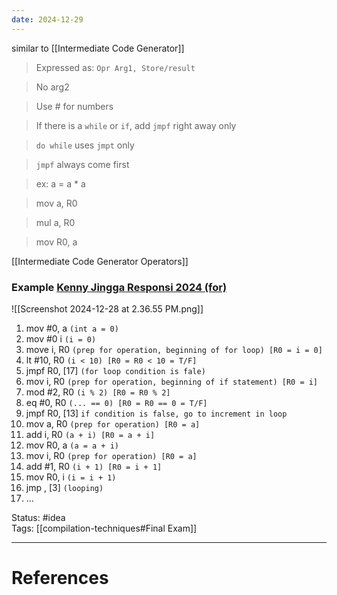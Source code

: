 ```yaml
---
date: 2024-12-29
---
```

similar to [[Intermediate Code Generator]]

> Expressed as: `Opr Arg1, Store/result`

> No arg2

> Use # for numbers

> If there is a `while` or `if`, add `jmpf` right away only

> `do while` uses `jmpt` only

> `jmpf` always come first

> ex: a = a \* a

> mov a, R0

> mul a, R0

> mov R0, a

[[Intermediate Code Generator Operators]]
### Example [Kenny Jingga Responsi 2024 (for)](https://youtu.be/6yRB6dszSUo?si=17tSLpRuHHSIfWLg&t=7108)  

![[Screenshot 2024-12-28 at 2.36.55 PM.png]]

1. mov #0, a `(int a = 0)`
2. mov #0 i `(i = 0)`
3. move i, R0 `(prep for operation, beginning of for loop) [R0 = i = 0]`
4. lt #10, R0 `(i < 10) [R0 = R0 < 10 = T/F]`
5. jmpf R0, [17] `(for loop condition is fale)`
6. mov i, R0 `(prep for operation, beginning of if statement) [R0 = i]`
7. mod #2, R0 `(i % 2) [R0 = R0 % 2]`
8. eq #0, R0 `(... == 0) [R0 = R0 == 0 = T/F]`
9. jmpf R0, [13] `if condition is false, go to increment in loop`
10. mov a, R0 `(prep for operation) [R0 = a]`
11. add i, R0 `(a + i) [R0 = a + i]`
12. mov R0, a `(a = a + i)`
13. mov i, R0  `(prep for operation) [R0 = a]`
14. add #1, R0 `(i + 1) [R0 = i + 1]`
15. mov R0, i `(i = i + 1)`
16. jmp , [3] `(looping)`
17. ...

Status: #idea  
Tags:  [[compilation-techniques#Final Exam]]

---
# References